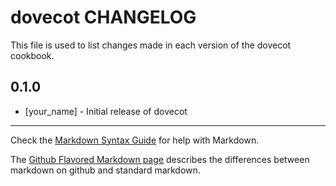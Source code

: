 # dovecot CHANGELOG

This file is used to list changes made in each version of the dovecot cookbook.

## 0.1.0
- [your_name] - Initial release of dovecot

- - -
Check the [Markdown Syntax Guide](http://daringfireball.net/projects/markdown/syntax) for help with Markdown.

The [Github Flavored Markdown page](http://github.github.com/github-flavored-markdown/) describes the differences between markdown on github and standard markdown.
